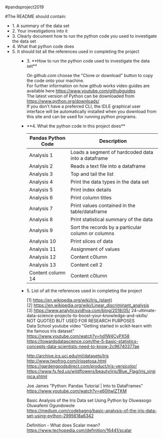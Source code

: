 #pandsproject2019

#The README should contain: 


<ul>
    <li>1. A summary of the data set</li> 
    <li>2. Your investigations into it</li>
    <li>3. Clearly document how to run the python code you used to investigate the data set
    <li>4. What that python code does</li> 
    <li>5. It should list all the references used in completing the project</li> 
        <ul>
 



<ul>

 <li>3. **How to run the python code used to investigate the data set**</li> 
        
On github.com choose the "Clone or download" button to copy the code onto your machine.<br>
For further information on how github works video guides are available here https://www.youtube.com/githubguides<br>
The latest version of Python can be downloaded from https://www.python.org/downloads/<br>
If you don't have a preferred CLI, the IDLE graphical user interface will be automatically installed when you download from this site and can be used for running python programs.<br>



 <li>**4. What the python code in this project does**</li> 
        

Pandas Python Code | Description
------------ | -------------
Analysis 1 | Loads a segment of hardcoded data into a dataframe
Analysis 2 | Reads a text file into a dataframe
Analysis 3 | Top and tail the list
Analysis 4  | Print the data types in the data set
Analysis 5 | Print index details
Analysis 6 | Print column titles
Analysis 7 | Print values contained in the table/dataframe
Analysis 8 | Print statistical summary of the data
Analysis 9 | Sort the records by a particular column or columns
Analysis 10 | Print slices of data
Analysis 11 | Assignment of values
Analysis 12 | Content c0lumn 
Analysis 13 | Content cell 2
Content column 14 | Content c0lumn 


 <li>5. List of all the references used in completing the project</li> 
        
[1]  https://en.wikipedia.org/wiki/Iris_(plant) <br>
[2] https://en.wikipedia.org/wiki/Linear_discriminant_analysis<br>
[3] https://www.analyticsvidhya.com/blog/2018/05/
24-ultimate-data-science-projects-to-boost-your-knowledge-and-skills/<br>
NOT QUOTED BUT USED FOR RESEARCH PURPOSES<br>
Data School youtube video
"Getting started in scikit-learn with the famous iris dataset"<br>
https://www.youtube.com/watch?v=hd1W4CyPX58<br>
https://towardsdatascience.com/the-5-basic-statistics-concepts-data-scientists-need-to-know-2c96740377ae<br>

http://archive.ics.uci.edu/ml/datasets/Iris<br>
http://www.twofrog.com/irissetosa.html<br>
https://gardengoodsdirect.com/product/iris-versicolor/<br>
https://www.fs.fed.us/wildflowers/beauty/iris/Blue_Flag/iris_virginica.shtml<br>

Joe James "Python: Pandas Tutorial | Into to DataFrames"
https://www.youtube.com/watch?v=e60ItwlZTKM<br>

Basic Analysis of the Iris Data set Using Python
by Oluwasogo Oluwafemi Ogundowole<br>
https://medium.com/codebagng/basic-analysis-of-the-iris-data-set-using-python-2995618a6342<br>

Definition - What does Scalar mean?<br>
https://www.techopedia.com/definition/16441/scalar<br>
